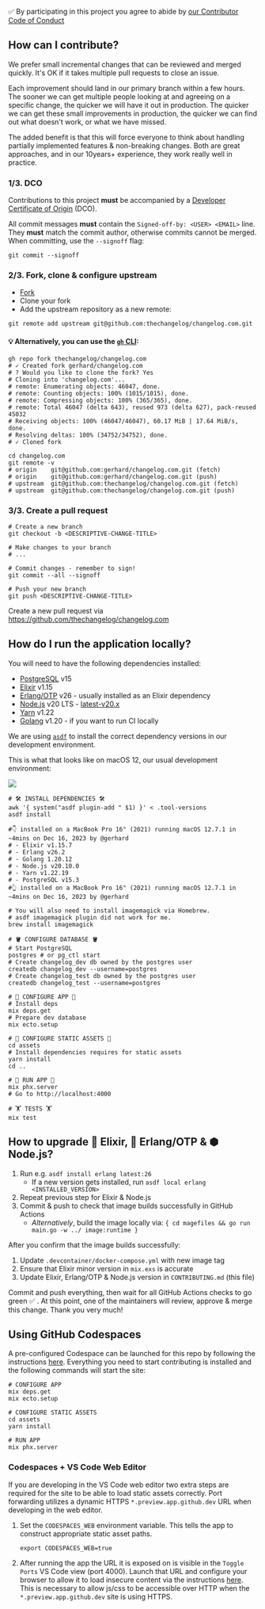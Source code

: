 ✅ By participating in this project you agree to abide by [our Contributor Code of Conduct](https://changelog.com/coc)

## How can I contribute?

We prefer small incremental changes that can be reviewed and merged quickly.
It's OK if it takes multiple pull requests to close an issue.

Each improvement should land in our primary branch within a few hours.
The sooner we can get multiple people looking at and agreeing on a specific change, the quicker we will have it out in production.
The quicker we can get these small improvements in production, the quicker we can find out what doesn't work, or what we have missed.

The added benefit is that this will force everyone to think about handling partially implemented features & non-breaking changes.
Both are great approaches, and in our 10years+ experience, they work really well in practice.

### 1/3. DCO

Contributions to this project **must** be accompanied by a [Developer Certificate of Origin](https://github.com/apps/dco) (DCO).

All commit messages **must** contain the `Signed-off-by: <USER> <EMAIL>` line.
They **must** match the commit author, otherwise commits cannot be merged.
When committing, use the `--signoff` flag:

```shell
git commit --signoff
```

### 2/3. Fork, clone & configure upstream

- [Fork](https://github.com/thechangelog/changelog.com/fork)
- Clone your fork
- Add the upstream repository as a new remote:

```console
git remote add upstream git@github.com:thechangelog/changelog.com.git
```

#### 💡 Alternatively, you can use the [`gh` CLI](https://cli.github.com/):

```console
gh repo fork thechangelog/changelog.com
# ✓ Created fork gerhard/changelog.com
# ? Would you like to clone the fork? Yes
# Cloning into 'changelog.com'...
# remote: Enumerating objects: 46047, done.
# remote: Counting objects: 100% (1015/1015), done.
# remote: Compressing objects: 100% (365/365), done.
# remote: Total 46047 (delta 643), reused 973 (delta 627), pack-reused 45032
# Receiving objects: 100% (46047/46047), 60.17 MiB | 17.64 MiB/s, done.
# Resolving deltas: 100% (34752/34752), done.
# ✓ Cloned fork

cd changelog.com
git remote -v
# origin	git@github.com:gerhard/changelog.com.git (fetch)
# origin	git@github.com:gerhard/changelog.com.git (push)
# upstream	git@github.com:thechangelog/changelog.com.git (fetch)
# upstream	git@github.com:thechangelog/changelog.com.git (push)
```

### 3/3. Create a pull request


```console
# Create a new branch
git checkout -b <DESCRIPTIVE-CHANGE-TITLE>

# Make changes to your branch
# ...

# Commit changes - remember to sign!
git commit --all --signoff

# Push your new branch
git push <DESCRIPTIVE-CHANGE-TITLE>
```

Create a new pull request via https://github.com/thechangelog/changelog.com

## How do I run the application locally?

You will need to have the following dependencies installed:
- [PostgreSQL](https://www.postgresql.org/download/) v15
- [Elixir](https://elixir-lang.org/install.html) v1.15
- [Erlang/OTP](https://www.erlang.org/downloads) v26 - usually installed as an Elixir dependency
- [Node.js](https://nodejs.org/en/download/) v20 LTS - [latest-v20.x](https://nodejs.org/download/release/latest-v20.x/)
- [Yarn](https://yarnpkg.com/getting-started/install) v1.22
- [Golang](https://go.dev/doc/install) v1.20 - if you want to run CI locally

We are using [`asdf`](https://asdf-vm.com/) to install the correct dependency versions in our development environment.

This is what that looks like on macOS 12, our usual development environment:

<img src="changelog-local-dev-2022.png">

```console
# 🛠 INSTALL DEPENDENCIES 🛠
awk '{ system("asdf plugin-add " $1) }' < .tool-versions
asdf install

#👇 installed on a MacBook Pro 16" (2021) running macOS 12.7.1 in ~4mins on Dec 16, 2023 by @gerhard
# - Elixir v1.15.7
# - Erlang v26.2
# - Golang 1.20.12
# - Node.js v20.10.0
# - Yarn v1.22.19
# - PostgreSQL v15.3
#👆 installed on a MacBook Pro 16" (2021) running macOS 12.7.1 in ~4mins on Dec 16, 2023 by @gerhard

# You will also need to install imagemagick via Homebrew.
# asdf imagemagick plugin did not work for me.
brew install imagemagick

# 🪣 CONFIGURE DATABASE 🪣
# Start PostgreSQL
postgres # or pg_ctl start
# Create changelog_dev db owned by the postgres user
createdb changelog_dev --username=postgres
# Create changelog_test db owned by the postgres user
createdb changelog_test --username=postgres

# 💜 CONFIGURE APP 💜
# Install deps
mix deps.get
# Prepare dev database
mix ecto.setup

# 🌈 CONFIGURE STATIC ASSETS 🌈
cd assets
# Install dependencies requires for static assets
yarn install
cd ..

# 🏃 RUN APP 🏃
mix phx.server
# Go to http://localhost:4000

# 🏋️ TESTS 🏋️
mix test
```

## How to upgrade 💜 Elixir, 🚜 Erlang/OTP & ⬢ Node.js?

1. Run e.g. `asdf install erlang latest:26`
    - If a new version gets installed, run `asdf local erlang <INSTALLED_VERSION>`
2. Repeat previous step for Elixir & Node.js
3. Commit & push to check that image builds successfully in GitHub Actions
    - _Alternatively_, build the image locally via: `{ cd magefiles && go run main.go -w ../ image:runtime }`

After you confirm that the image builds successfully:
1. Update `.devcontainer/docker-compose.yml` with new image tag
2. Ensure that Elixir minor version in `mix.exs` is accurate
3. Update Elixir, Erlang/OTP & Node.js version in `CONTRIBUTING.md` (this file)

Commit and push everything, then wait for all GitHub Actions checks to go green
✅ . At this point, one of the maintainers will review, approve & merge this
change. Thank you very much!

## Using GitHub Codespaces

A pre-configured Codespace can be launched for this repo by following the instructions [here](https://docs.github.com/codespaces/developing-in-codespaces/creating-a-codespace-for-a-repository). Everything you need to start contributing is installed and the following commands will start the site:

```console
# CONFIGURE APP
mix deps.get
mix ecto.setup

# CONFIGURE STATIC ASSETS
cd assets
yarn install

# RUN APP
mix phx.server
```

### Codespaces + VS Code Web Editor

If you are developing in the VS Code web editor two extra steps are required for the site to be able to load static assets correctly. Port forwarding utilizes a dynamic HTTPS `*.preview.app.github.dev` URL when developing in the web editor.

1. Set the `CODESPACES_WEB` environment variable. This tells the app to construct appropriate static asset paths.

   ```console
   export CODESPACES_WEB=true
   ```

2. After running the app the URL it is exposed on is visible in the `Toggle Ports` VS Code view (port 4000). Launch that URL and configure your browser to allow it to load insecure content via the instructions [here](https://experienceleague.adobe.com/docs/target/using/experiences/vec/troubleshoot-composer/mixed-content.html). This is necessary to allow js/css to be accessible over HTTP when the `*.preview.app.github.dev` site is using HTTPS.
